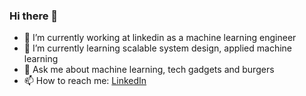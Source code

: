 ### Hi there 👋


- 🔭 I’m currently working at linkedin as a machine learning engineer
- 🌱 I’m currently learning scalable system design, applied machine learning
- 💬 Ask me about machine learning, tech gadgets and burgers
- 📫 How to reach me: [LinkedIn](https://www.linkedin.com/in/saadorj/)

